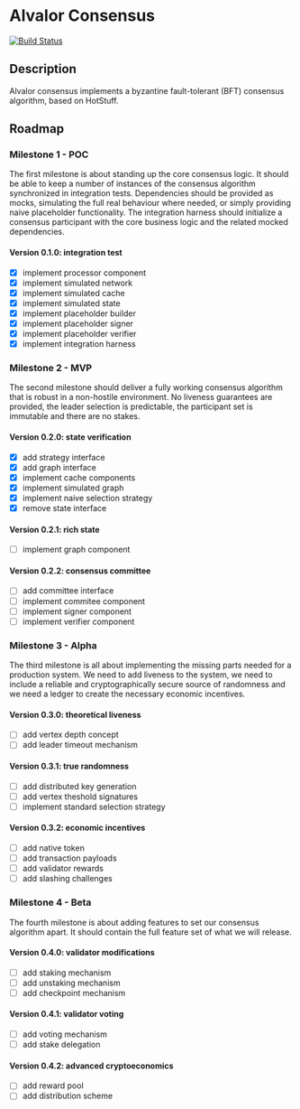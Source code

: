 # Alvalor Consensus

[![Build Status](https://travis-ci.com/alvalor/consensus.svg?token=Hm9YEiz4aAfKiFLFh2sr&branch=master)](https://travis-ci.com/alvalor/consensus)

## Description

Alvalor consensus implements a byzantine fault-tolerant (BFT) consensus algorithm, based on HotStuff.

## Roadmap

### Milestone 1 - POC

The first milestone is about standing up the core consensus logic. It should be able to keep a number of instances of the consensus algorithm synchronized in integration tests. Dependencies should be provided as mocks, simulating the full real behaviour where needed, or simply providing naive placeholder functionality. The integration harness should initialize a consensus participant with the core business logic and the related mocked dependencies.

#### Version 0.1.0: integration test

- [x] implement processor component
- [x] implement simulated network
- [x] implement simulated cache
- [x] implement simulated state
- [x] implement placeholder builder
- [x] implement placeholder signer
- [x] implement placeholder verifier
- [x] implement integration harness

### Milestone 2 - MVP

The second milestone should deliver a fully working consensus algorithm that is robust in a non-hostile environment. No liveness guarantees are provided, the leader selection is predictable, the participant set is immutable and there are no stakes.

#### Version 0.2.0: state verification

- [x] add strategy interface
- [x] add graph interface
- [x] implement cache components
- [x] implement simulated graph
- [x] implement naive selection strategy
- [x] remove state interface

#### Version 0.2.1: rich state

- [ ] implement graph component

#### Version 0.2.2: consensus committee

- [ ] add committee interface
- [ ] implement commitee component
- [ ] implement signer component
- [ ] implement verifier component

### Milestone 3 - Alpha

The third milestone is all about implementing the missing parts needed for a production system. We need to add liveness to the system, we need to include a reliable and cryptographically secure source of randomness and we need a ledger to create the necessary economic incentives.

#### Version 0.3.0: theoretical liveness

- [ ] add vertex depth concept
- [ ] add leader timeout mechanism

#### Version 0.3.1: true randomness

- [ ] add distributed key generation
- [ ] add vertex theshold signatures
- [ ] implement standard selection strategy

#### Version 0.3.2: economic incentives

- [ ] add native token
- [ ] add transaction payloads
- [ ] add validator rewards
- [ ] add slashing challenges

### Milestone 4 - Beta

The fourth milestone is about adding features to set our consensus algorithm apart. It should contain the full feature set of what we will release.

#### Version 0.4.0: validator modifications

- [ ] add staking mechanism
- [ ] add unstaking mechanism
- [ ] add checkpoint mechanism

#### Version 0.4.1: validator voting

- [ ] add voting mechanism
- [ ] add stake delegation

#### Version 0.4.2: advanced cryptoeconomics

- [ ] add reward pool
- [ ] add distribution scheme
